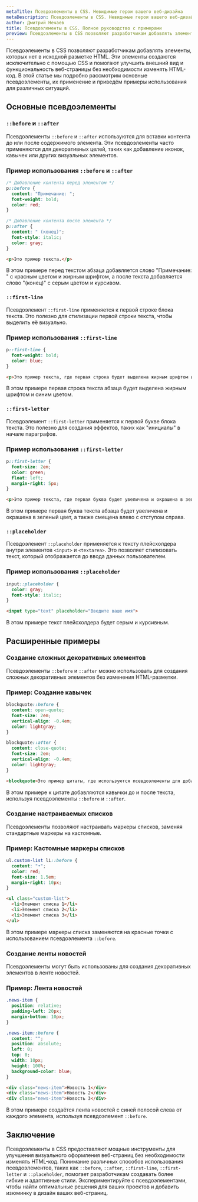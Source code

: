 ```yaml
---
metaTitle: Псевдоэлементы в CSS. Невидимые герои вашего веб-дизайна
metaDescription: Псевдоэлементы в CSS. Невидимые герои вашего веб-дизайна
author: Дмитрий Нечаев
title: Псевдоэлементы в CSS. Полное руководство с примерами
preview: Псевдоэлементы в CSS позволяют разработчикам добавлять элементы, которых нет в исходной разметке HTML.
---
```


Псевдоэлементы в CSS позволяют разработчикам добавлять элементы, которых нет в исходной разметке HTML. Эти элементы создаются исключительно с помощью CSS и помогают улучшить внешний вид и функциональность веб-страницы без необходимости изменять HTML-код. В этой статье мы подробно рассмотрим основные псевдоэлементы, их применение и приведём примеры использования для различных ситуаций.

## Основные псевдоэлементы

### `::before` и `::after`

Псевдоэлементы `::before` и `::after` используются для вставки контента до или после содержимого элемента. Эти псевдоэлементы часто применяются для декоративных целей, таких как добавление иконок, кавычек или других визуальных элементов.

### Пример использования `::before` и `::after`

```css
/* Добавление контента перед элементом */
p::before {
  content: "Примечание: ";
  font-weight: bold;
  color: red;
}

/* Добавление контента после элемента */
p::after {
  content: " (конец)";
  font-style: italic;
  color: gray;
}

```

```html
<p>Это пример текста.</p>

```

В этом примере перед текстом абзаца добавляется слово "Примечание: " с красным цветом и жирным шрифтом, а после текста добавляется слово "(конец)" с серым цветом и курсивом.

### `::first-line`

Псевдоэлемент `::first-line` применяется к первой строке блока текста. Это полезно для стилизации первой строки текста, чтобы выделить её визуально.

### Пример использования `::first-line`

```css
p::first-line {
  font-weight: bold;
  color: blue;
}

```

```html
<p>Это пример текста, где первая строка будет выделена жирным шрифтом и синим цветом.</p>

```

В этом примере первая строка текста абзаца будет выделена жирным шрифтом и синим цветом.

### `::first-letter`

Псевдоэлемент `::first-letter` применяется к первой букве блока текста. Это полезно для создания эффектов, таких как "инициалы" в начале параграфов.

### Пример использования `::first-letter`

```css
p::first-letter {
  font-size: 2em;
  color: green;
  float: left;
  margin-right: 5px;
}

```

```html
<p>Это пример текста, где первая буква будет увеличена и окрашена в зеленый цвет.</p>

```

В этом примере первая буква текста абзаца будет увеличена и окрашена в зеленый цвет, а также смещена влево с отступом справа.

### `::placeholder`

Псевдоэлемент `::placeholder` применяется к тексту плейсхолдера внутри элементов `<input>` и `<textarea>`. Это позволяет стилизовать текст, который отображается до ввода данных пользователем.

### Пример использования `::placeholder`

```css
input::placeholder {
  color: gray;
  font-style: italic;
}

```

```html
<input type="text" placeholder="Введите ваше имя">

```

В этом примере текст плейсхолдера будет серым и курсивным.

## Расширенные примеры

### Создание сложных декоративных элементов

Псевдоэлементы `::before` и `::after` можно использовать для создания сложных декоративных элементов без изменения HTML-разметки.

### Пример: Создание кавычек

```css
blockquote::before {
  content: open-quote;
  font-size: 2em;
  vertical-align: -0.4em;
  color: lightgray;
}

blockquote::after {
  content: close-quote;
  font-size: 2em;
  vertical-align: -0.4em;
  color: lightgray;
}

```

```html
<blockquote>Это пример цитаты, где используются псевдоэлементы для добавления кавычек.</blockquote>

```

В этом примере к цитате добавляются кавычки до и после текста, используя псевдоэлементы `::before` и `::after`.

### Создание настраиваемых списков

Псевдоэлементы позволяют настраивать маркеры списков, заменяя стандартные маркеры на кастомные.

### Пример: Кастомные маркеры списков

```css
ul.custom-list li::before {
  content: "•";
  color: red;
  font-size: 1.5em;
  margin-right: 10px;
}

```

```html
<ul class="custom-list">
  <li>Элемент списка 1</li>
  <li>Элемент списка 2</li>
  <li>Элемент списка 3</li>
</ul>

```

В этом примере маркеры списка заменяются на красные точки с использованием псевдоэлемента `::before`.

### Создание ленты новостей

Псевдоэлементы могут быть использованы для создания декоративных элементов в ленте новостей.

### Пример: Лента новостей

```css
.news-item {
  position: relative;
  padding-left: 20px;
  margin-bottom: 10px;
}

.news-item::before {
  content: "";
  position: absolute;
  left: 0;
  top: 0;
  width: 10px;
  height: 100%;
  background-color: blue;
}

```

```html
<div class="news-item">Новость 1</div>
<div class="news-item">Новость 2</div>
<div class="news-item">Новость 3</div>

```

В этом примере создаётся лента новостей с синей полосой слева от каждого элемента, используя псевдоэлемент `::before`.

## Заключение

Псевдоэлементы в CSS предоставляют мощные инструменты для улучшения визуального оформления веб-страниц без необходимости изменять HTML-код. Понимание различных способов использования псевдоэлементов, таких как `::before`, `::after`, `::first-line`, `::first-letter` и `::placeholder`, помогает разработчикам создавать более гибкие и адаптивные стили. Экспериментируйте с псевдоэлементами, чтобы найти оптимальные решения для ваших проектов и добавить изюминку в дизайн ваших веб-страниц.
